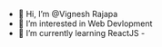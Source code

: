 - 👋 Hi, I’m @Vignesh Rajapa
- 👀 I’m interested in Web Devlopment
- 🌱 I’m currently learning ReactJS -

